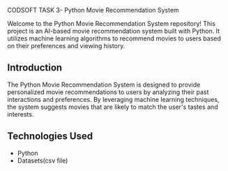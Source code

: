 CODSOFT TASK 3- Python Movie Recommendation System

Welcome to the Python Movie Recommendation System repository! This project is an AI-based movie recommendation system built with Python. It utilizes machine learning algorithms to recommend movies to users based on their preferences and viewing history.

## Introduction

The Python Movie Recommendation System is designed to provide personalized movie recommendations to users by analyzing their past interactions and preferences. By leveraging machine learning techniques, the system suggests movies that are likely to match the user's tastes and interests.

## Technologies Used

- Python
- Datasets(csv file)
